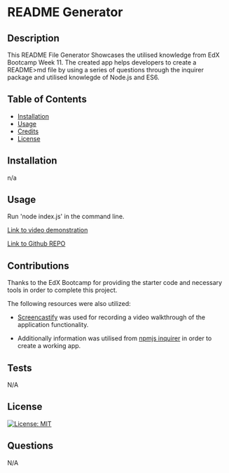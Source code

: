 # README Generator

## Description
  This README File Generator Showcases the utilised knowledge from EdX Bootcamp Week 11. The created app helps developers to create a README>md file by using a series of questions through the inquirer package and utilised knowlegde of Node.js and ES6. 
  
  ## Table of Contents 
  
  - [Installation](#installation)
  - [Usage](#usage)
  - [Credits](#credits)
  - [License](#license)
  
  ## Installation
  
n/a
  
  ## Usage
  
Run 'node index.js' in the command line. 

 [Link to video demonstration]()

 [Link to Github REPO]()
  
  ## Contributions
  
Thanks to the EdX Bootcamp for providing the starter code and necessary tools in order to  complete this project. 

The following resources were also utilized:

- [Screencastify](https://www.screencastify.com/) was used for recording a video walkthrough of the application functionality.

- Additionally information was utilised from [npmjs inquirer](https://www.npmjs.com/package/inquirer) in order to create a working app.


## Tests

N/A

## License

 [![License: MIT](https://img.shields.io/badge/License-MIT-yellow.svg)](https://opensource.org/licenses/MIT) 
 

 ## Questions

N/A
